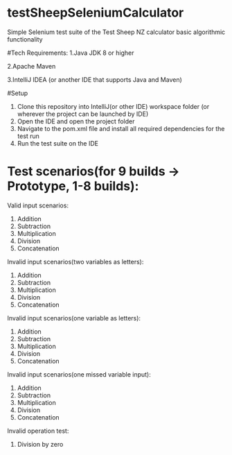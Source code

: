 # testSheepSeleniumCalculator

Simple Selenium test suite of the Test Sheep NZ calculator basic algorithmic functionality

#Tech Requirements:
 1.Java JDK 8 or higher 
 
 2.Apache Maven 
 
 3.IntelliJ IDEA (or another IDE that supports Java and Maven)

#Setup

1. Clone this repository into IntelliJ(or other IDE) workspace folder (or wherever the project can be launched by IDE)
2. Open the IDE and open the project folder
3. Navigate to the pom.xml file and install all required dependencies for the test run
4. Run the test suite on the IDE

# Test scenarios(for 9 builds -> Prototype, 1-8 builds):

Valid input scenarios:
1. Addition
2. Subtraction
3. Multiplication
4. Division
5. Concatenation

Invalid input scenarios(two variables as letters):
1. Addition
2. Subtraction
3. Multiplication
4. Division
5. Concatenation

Invalid input scenarios(one variable as letters):
1. Addition
2. Subtraction
3. Multiplication
4. Division
5. Concatenation

Invalid input scenarios(one missed variable input):
1. Addition
2. Subtraction
3. Multiplication
4. Division
5. Concatenation

Invalid operation test:
1. Division by zero
